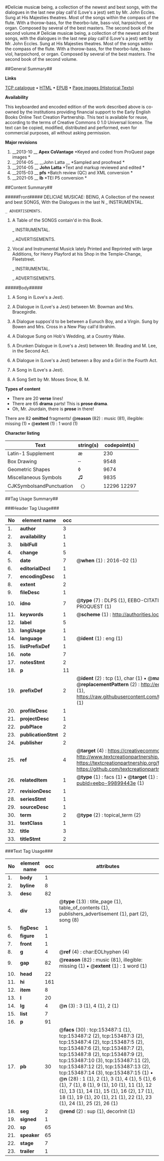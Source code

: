 #Deliciæ musicæ being, a collection of the newest and best songs, with the dialogues in the last new play call'd (Love's a jest) sett by Mr. John Eccles. Sung at His Majesties theatres. Most of the songs within the compass of the flute. With a thorow-bass, for the theorbo-lute, bass-viol, harpsichord, or organ. Composed by several of the best masters. The second book of the second volume.#
Deliciæ musicæ being, a collection of the newest and best songs, with the dialogues in the last new play call'd (Love's a jest) sett by Mr. John Eccles. Sung at His Majesties theatres. Most of the songs within the compass of the flute. With a thorow-bass, for the theorbo-lute, bass-viol, harpsichord, or organ. Composed by several of the best masters. The second book of the second volume.

##General Summary##

**Links**

[TCP catalogue](http://www.ota.ox.ac.uk/tcp/)  • 
[HTML](http://tei.it.ox.ac.uk/tcp/Texts-HTML/free/A90/A90757.html)  • 
[EPUB](http://tei.it.ox.ac.uk/tcp/Texts-EPUB/free/A90/A90757.epub) • 
[Page images (Historical Texts)](https://historicaltexts.jisc.ac.uk/eebo-99899443e)

**Availability**

This keyboarded and encoded edition of the work described above is co-owned by the
    institutions providing financial support to the Early English Books Online Text Creation
    Partnership. This text is available for reuse, according to the terms of  Creative Commons 0 1.0 Universal
    licence. The text can be copied, modified, distributed and performed, even for commercial
    purposes, all without asking permission.

**Major revisions**

1. __2013-10 __ __Apex CoVantage__ *Keyed and coded from ProQuest page images *
1. __2014-05 __ __John Latta __ *Sampled and proofread *
1. __2014-05 __ __John Latta__ *Text and markup reviewed and edited *
1. __2015-03 __ __pfs__ *Batch review (QC) and XML conversion *
1. __2021-05 __ __lb__ *TEI P5 conversion *

##Content Summary##

#####Front#####
DELICIAE MUSICAE: BEING, A Collection of the newest and best SONGS, With the Dialogues in the last N
    _ INSTRUMENTAL.

    _ ADVERTISEMENTS.

1. A Table of the SONGS contain'd in this Book.

    _ INSTRUMENTAL.

    _ ADVERTISEMENTS.

1. Vocal and Instrumental Musick lately Printed and Reprinted with large Additions, for Henry Playford at his Shop in the Temple-Change, Fleetstreet.

    _ INSTRUMENTAL.

    _ ADVERTISEMENTS.

#####Body#####

1. A Song in (Love's a Jest).

1. A Dialogue in (Love's a Jest) between Mr. Bowman and Mrs. Bracegirdle.

1. A Dialogue suppos'd to be between a Eunuch Boy, and a Virgin. Sung by Bowen and Mrs. Cross in a New Play call'd Ibrahim.

1. A Dialogue Sung on Hob's Wedding, at a Country Wake.

1. A Drunken Dialogue in (Love's a Jest) between Mr. Reading and M. Lee, in the Second Act.

1. A Dialogue in (Love's a Jest) between a Boy and a Girl in the Fourth Act.

1. A Song in (Love's a Jest).

1. A Song Sett by Mr. Moses Snow, B. M.

**Types of content**

  * There are 20 **verse** lines!
  * There are 65 **drama** parts! This is **prose drama**.
  * Oh, Mr. Jourdain, there is **prose** in there!

There are 82 **omitted** fragments! 
 @__reason__ (82) : music (81), illegible: missing (1)  •  @__extent__ (1) : 1 word (1)

**Character listing**


|Text|string(s)|codepoint(s)|
|---|---|---|
|Latin-1 Supplement|æ|230|
|Box Drawing|╌|9548|
|Geometric Shapes|◊|9674|
|Miscellaneous Symbols|♫|9835|
|CJKSymbolsandPunctuation|〈〉|12296 12297|

##Tag Usage Summary##

###Header Tag Usage###

|No|element name|occ|attributes|
|---|---|---|---|
|1.|__author__|3||
|2.|__availability__|1||
|3.|__biblFull__|1||
|4.|__change__|5||
|5.|__date__|7| @__when__ (1) : 2016-02 (1)|
|6.|__editorialDecl__|1||
|7.|__encodingDesc__|1||
|8.|__extent__|2||
|9.|__fileDesc__|1||
|10.|__idno__|7| @__type__ (7) : DLPS (1), EEBO-CITATION (1), VID (1), EEBO-PROQUEST (1), STC (2), PROQUEST (1)|
|11.|__keywords__|1| @__scheme__ (1) : http://authorities.loc.gov/ (1)|
|12.|__label__|5||
|13.|__langUsage__|1||
|14.|__language__|1| @__ident__ (1) : eng (1)|
|15.|__listPrefixDef__|1||
|16.|__note__|7||
|17.|__notesStmt__|2||
|18.|__p__|11||
|19.|__prefixDef__|2| @__ident__ (2) : tcp (1), char (1)  •  @__matchPattern__ (2) : ([0-9\-]+):([0-9IVX]+) (1), (.+) (1)  •  @__replacementPattern__ (2) : http://eebo.chadwyck.com/downloadtiff?vid=$1&page=$2 (1), https://raw.githubusercontent.com/textcreationpartnership/Texts/master/tcpchars.xml#$1 (1)|
|20.|__profileDesc__|1||
|21.|__projectDesc__|1||
|22.|__pubPlace__|2||
|23.|__publicationStmt__|2||
|24.|__publisher__|2||
|25.|__ref__|4| @__target__ (4) : https://creativecommons.org/publicdomain/zero/1.0/ (1), http://www.textcreationpartnership.org/docs/. (1), https://textcreationpartnership.org/faq/#faq05 (1), https://github.com/textcreationpartnership (1)|
|26.|__relatedItem__|1| @__type__ (1) : facs (1)  •  @__target__ (1) : https://data.historicaltexts.jisc.ac.uk/view?pubId=eebo-99899443e (1)|
|27.|__revisionDesc__|1||
|28.|__seriesStmt__|1||
|29.|__sourceDesc__|1||
|30.|__term__|2| @__type__ (2) : topical_term (2)|
|31.|__textClass__|1||
|32.|__title__|3||
|33.|__titleStmt__|2||


###Text Tag Usage###

|No|element name|occ|attributes|
|---|---|---|---|
|1.|__body__|1||
|2.|__byline__|8||
|3.|__desc__|82||
|4.|__div__|13| @__type__ (13) : title_page (1), table_of_contents (1), publishers_advertisement (1), part (2), song (8)|
|5.|__figDesc__|1||
|6.|__figure__|1||
|7.|__front__|1||
|8.|__g__|4| @__ref__ (4) : char:EOLhyphen (4)|
|9.|__gap__|82| @__reason__ (82) : music (81), illegible: missing (1)  •  @__extent__ (1) : 1 word (1)|
|10.|__head__|22||
|11.|__hi__|161||
|12.|__item__|8||
|13.|__l__|20||
|14.|__lg__|4| @__n__ (3) : 3 (1), 4 (1), 2 (1)|
|15.|__list__|7||
|16.|__p__|91||
|17.|__pb__|30| @__facs__ (30) : tcp:153487:1 (1), tcp:153487:2 (2), tcp:153487:3 (2), tcp:153487:4 (2), tcp:153487:5 (2), tcp:153487:6 (2), tcp:153487:7 (2), tcp:153487:8 (2), tcp:153487:9 (2), tcp:153487:10 (3), tcp:153487:11 (2), tcp:153487:12 (2), tcp:153487:13 (2), tcp:153487:14 (3), tcp:153487:15 (1)  •  @__n__ (28) : 1 (1), 2 (1), 3 (1), 4 (1), 5 (1), 6 (1), 7 (1), 8 (1), 9 (1), 10 (1), 11 (1), 12 (1), 13 (1), 14 (1), 15 (1), 16 (2), 17 (1), 18 (1), 19 (1), 20 (1), 21 (1), 22 (1), 23 (1), 24 (1), 25 (2), 26 (1)|
|18.|__seg__|2| @__rend__ (2) : sup (1), decorInit (1)|
|19.|__signed__|1||
|20.|__sp__|65||
|21.|__speaker__|65||
|22.|__stage__|7||
|23.|__trailer__|1||
